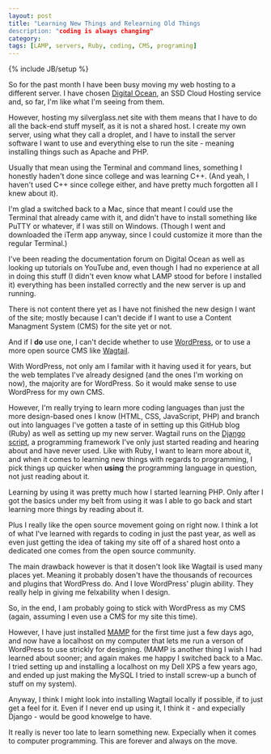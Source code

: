 ```yaml
---
layout: post
title: "Learning New Things and Relearning Old Things
description: "coding is always changing"
category: 
tags: [LAMP, servers, Ruby, coding, CMS, programing]
---
```

{% include JB/setup %}

So for the past month I have been busy moving my web hosting to a different server. I have chosen [Digital Ocean](https://www.digitalocean.com/), an SSD Cloud Hosting service and, so far, I'm like what I'm seeing from them. 

However, hosting my silverglass.net site with them means that I have to do all the back-end stuff myself, as it is not a shared host. I create my own server, using what they call a droplet, and I have to install the server software I want to use and everything else to run the site - meaning installing things such as Apache and PHP. 

Usually that mean using the Terminal and command lines, something I honestly haden't done since college and was learning C++. (And yeah, I haven't used C++ since college either, and have pretty much forgotten all I knew about it).

I'm glad a switched back to a Mac, since that meant I could use the Terminal that already came with it, and didn't have to install something like PuTTY or whatever, if I was still on Windows. (Though I went and downloaded the iTerm app anyway, since I could customize it more than the regular Terminal.) 

I've been reading the documentation forum on Digital Ocean as well as looking up tutorials on YouTube and, even though I had no experience at all in doing this stuff (I didn't even know what LAMP stood for before I installed it) everything has been installed correctly and the new server is up and running. 

There is not content there yet as I have not finished the new design I want of the site; mostly because I can't decide if I want to use a Content Managment System (CMS) for the site yet or not. 

And if I **do** use one, I can't decide whether to use [WordPress](http://wordpress.org/), or to use a more open source CMS like [Wagtail](http://wagtail.io/). 

With WordPress, not only am I familar with it having used it for years, but the web templates I've already designed (and the ones I'm working on now), the majority are for WordPress. So it would make sense to use WordPress for my own CMS. 

However, I'm really trying to learn more coding languages than just the more design-based ones I know (HTML, CSS, JavaScript, PHP) and branch out into languages I've gotten a taste of in setting up this GitHub blog (Ruby) as well as setting up my new server. Wagtail runs on the [Django script](https://www.djangoproject.com/), a programming framework I've only just started reading and hearing about and have never used. Like with Ruby, I want to learn more about it, and when it comes to learning new things with regards to programming, I pick things up quicker when **using** the programming language in question, not just reading about it. 

Learning by using it was pretty much how I started learning PHP. Only after I got the basics under my belt from using it was I able to go back and start learning more things by reading about it.

Plus I really like the open source movement going on right now. I think a lot of what I've learned with regards to coding in just the past year, as well as even just getting the idea of taking my site off of a shared host onto a dedicated one comes from the open source community.

The main drawback however is that it dosen't look like Wagtail is used many places yet. Meaning it probably dosen't have the thousands of recources and plugins that WordPress do. And I love WordPress' plugin ability. They really help in giving me felxability when I design. 

So, in the end, I am probably going to stick with WordPress as my CMS (again, assuming I even use a CMS for my site this time). 

However, I have just installed [MAMP](http://www.mamp.info/en/) for the first time just a few days ago, and now have a localhost on my computer that lets me run a verson of WordPress to use strickly for designing. (MAMP is another thing I wish I had learned about sooner; and again makes me happy I switched back to a Mac. I tried setting up and installing a localhost on my Dell XPS a few years ago, and ended up just making the MySQL I tried to install screw-up a bunch of stuff on my system).

Anyway, I think I might look into installing Wagtail locally if possible, if to just get a feel for it. Even if I never end up using it, I think it - and expecially Django - would be good knowelge to have. 

It really is never too late to learn something new. Expecially when it comes to computer programming. This are forever and always on the move.        